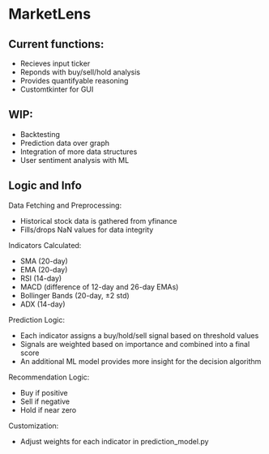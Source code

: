 # MarketLens

## Current functions:
- Recieves input ticker
- Reponds with buy/sell/hold analysis
- Provides quantifyable reasoning
- Customtkinter for GUI

## WIP:
- Backtesting
- Prediction data over graph
- Integration of more data structures
- User sentiment analysis with ML


## Logic and Info

Data Fetching and Preprocessing:
- Historical stock data is gathered from yfinance
- Fills/drops NaN values for data integrity

Indicators Calculated:
- SMA (20-day)
- EMA (20-day)
- RSI (14-day)
- MACD (difference of 12-day and 26-day EMAs)
- Bollinger Bands (20-day, ±2 std)
- ADX (14-day)

Prediction Logic:
- Each indicator assigns a buy/hold/sell signal based on threshold values
- Signals are weighted based on importance and combined into a final score
- An additional ML model provides more insight for the decision algorithm

Recommendation Logic:
- Buy if positive
- Sell if negative
- Hold if near zero

Customization:
- Adjust weights for each indicator in prediction_model.py

